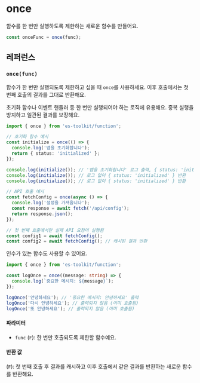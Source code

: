 # once

함수를 한 번만 실행하도록 제한하는 새로운 함수를 만들어요.

```typescript
const onceFunc = once(func);
```

## 레퍼런스

### `once(func)`

함수가 한 번만 실행되도록 제한하고 싶을 때 `once`를 사용하세요. 이후 호출에서는 첫 번째 호출의 결과를 그대로 반환해요.

초기화 함수나 이벤트 핸들러 등 한 번만 실행되어야 하는 로직에 유용해요. 중복 실행을 방지하고 일관된 결과를 보장해요.

```typescript
import { once } from 'es-toolkit/function';

// 초기화 함수 예시
const initialize = once(() => {
  console.log('앱을 초기화합니다');
  return { status: 'initialized' };
});

console.log(initialize()); // '앱을 초기화합니다' 로그 출력, { status: 'initialized' } 반환
console.log(initialize()); // 로그 없이 { status: 'initialized' } 반환
console.log(initialize()); // 로그 없이 { status: 'initialized' } 반환

// API 호출 예시
const fetchConfig = once(async () => {
  console.log('설정을 가져옵니다');
  const response = await fetch('/api/config');
  return response.json();
});

// 첫 번째 호출에서만 실제 API 요청이 실행됨
const config1 = await fetchConfig();
const config2 = await fetchConfig(); // 캐시된 결과 반환
```

인수가 있는 함수도 사용할 수 있어요.

```typescript
import { once } from 'es-toolkit/function';

const logOnce = once((message: string) => {
  console.log(`중요한 메시지: ${message}`);
});

logOnce('안녕하세요'); // '중요한 메시지: 안녕하세요' 출력
logOnce('다시 안녕하세요'); // 출력되지 않음 (이미 호출됨)
logOnce('또 안녕하세요'); // 출력되지 않음 (이미 호출됨)
```

#### 파라미터

- `func` (`F`): 한 번만 호출되도록 제한할 함수예요.

#### 반환 값

(`F`): 첫 번째 호출 후 결과를 캐시하고 이후 호출에서 같은 결과를 반환하는 새로운 함수를 반환해요.
